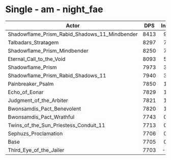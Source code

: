 # Single - am - night_fae
| Actor | DPS | Increase |
|---|:---:|:---:|
|Shadowflame_Prism_Rabid_Shadows_11_Mindbender|8413|9.20%|
|Talbadars_Stratagem|8297|7.69%|
|Shadowflame_Prism_Mindbender|8250|7.08%|
|Eternal_Call_to_the_Void|8093|5.03%|
|Shadowflame_Prism|7973|3.49%|
|Shadowflame_Prism_Rabid_Shadows_11|7940|3.05%|
|Painbreaker_Psalm|7850|1.89%|
|Echo_of_Eonar|7829|1.61%|
|Judgment_of_the_Arbiter|7821|1.51%|
|Bwonsamdis_Pact_Benevolent|7820|1.49%|
|Bwonsamdis_Pact_Wrathful|7743|0.50%|
|Twins_of_the_Sun_Priestess_Conduit_11|7713|0.11%|
|Sephuzs_Proclamation|7706|0.02%|
|Base|7705|0.00%|
|Third_Eye_of_the_Jailer|7703|-0.02%|
